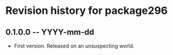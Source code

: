 # Revision history for package296

## 0.1.0.0 -- YYYY-mm-dd

* First version. Released on an unsuspecting world.
